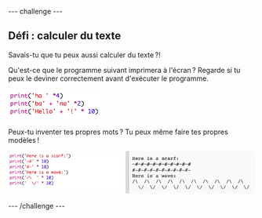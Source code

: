 \--- challenge \---

## Défi : calculer du texte

Savais-tu que tu peux aussi calculer du texte ?!

Qu'est-ce que le programme suivant imprimera à l'écran ? Regarde si tu peux le deviner correctement avant d'exécuter le programme.

![capture d'écran](images/me-text-calc.png)

Peux-tu inventer tes propres mots ? Tu peux même faire tes propres modèles !

![capture d'écran](images/me-patterns.png)

\--- /challenge \---